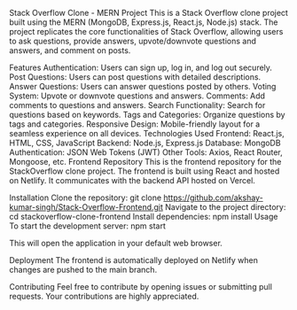Stack Overflow Clone - MERN Project
This is a Stack Overflow clone project built using the MERN (MongoDB, Express.js, React.js, Node.js) stack. The project replicates the core functionalities of Stack Overflow, allowing users to ask questions, provide answers, upvote/downvote questions and answers, and comment on posts.

Features
Authentication: Users can sign up, log in, and log out securely.
Post Questions: Users can post questions with detailed descriptions.
Answer Questions: Users can answer questions posted by others.
Voting System: Upvote or downvote questions and answers.
Comments: Add comments to questions and answers.
Search Functionality: Search for questions based on keywords.
Tags and Categories: Organize questions by tags and categories.
Responsive Design: Mobile-friendly layout for a seamless experience on all devices.
Technologies Used
Frontend: React.js, HTML, CSS, JavaScript
Backend: Node.js, Express.js
Database: MongoDB
Authentication: JSON Web Tokens (JWT)
Other Tools: Axios, React Router, Mongoose, etc.
Frontend Repository
This is the frontend repository for the StackOverflow clone project. The frontend is built using React and hosted on Netlify. It communicates with the backend API hosted on Vercel.

Installation
Clone the repository: git clone https://github.com/akshay-kumar-singh/Stack-Overflow-Frontend.git
Navigate to the project directory: cd stackoverflow-clone-frontend
Install dependencies: npm install
Usage
To start the development server: npm start

This will open the application in your default web browser.

Deployment
The frontend is automatically deployed on Netlify when changes are pushed to the main branch.

Contributing
Feel free to contribute by opening issues or submitting pull requests. Your contributions are highly appreciated.
